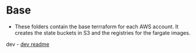 # Base

- These folders contain the base terrraform for each AWS account. It creates the state buckets in S3 and the registries for the fargate images.

dev - [dev readme](./dev/)
